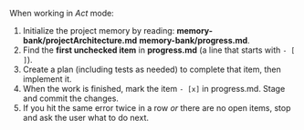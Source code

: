 When working in *Act* mode:

1. Initialize the project memory by reading: **memory-bank/projectArchitecture.md** **memory-bank/progress.md**.
3. Find the **first unchecked item** in **progress.md** (a line that starts with `- [ ]`).
4. Create a plan (including tests as needed) to complete that item, then implement it.
5. When the work is finished, mark the item `- [x]` in progress.md. Stage and commit the changes.
6. If you hit the same error twice in a row *or* there are no open items, stop and ask the user what to do next.
